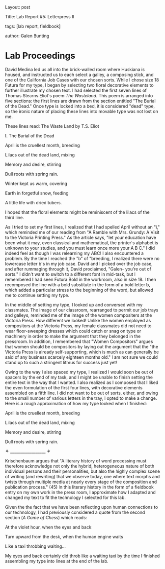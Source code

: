 Layout: post

Title: Lab Report #5: Letterpress II

tags: [lab report, fieldbook]

author: Galen Bunting

# Lab Proceedings 

David Medina led us all into the brick-walled room where Huskiana is housed, and instructed us to each select a galley, a composing 
stick, and one of the California Job Cases with our chosen sorts. While I chose size 18 Futura for my type, I began by selecting two 
floral decorative elements to further illustrate my chosen text. I had selected the first seven lines of Thomas Stearns Eliot's poem *The Wasteland.* 
This poem is arranged into five sections: the first lines are drawn from the section entitled "The Burial of the Dead." Once type is locked 
into a bed, it is considered "dead" type, so the ironic nature of placing these lines into movable type was not lost on me. 

These lines read: 
The Waste Land 
by T.S. Eliot 

I. The Burial of the Dead 

April is the cruellest month, breeding

Lilacs out of the dead land, mixing

Memory and desire, stirring

Dull roots with spring rain.

Winter kept us warm, covering

Earth in forgetful snow, feeding

A little life with dried tubers. 

I hoped that the floral elements might be reminiscent of the lilacs of the third line.

As I tried to set my first lines, I realized that I had spelled April without an "i," which reminded me of our reading from  "A Ramble with Mrs. Grundy: 
A Visit to the Victoria Printing Press." As the article says, "let your education have been what it may, even classical and mathematical, 
the printer's alphabet is unknown to your studies, and you must learn once more your A B C." I did indeed feel as though I was relearning my 
ABC! I also encountered a problem. By the time I reached the "b" of "breeding, I realized there were no lowercase letter b's in my job case. David 
and I picked over the job case, and after rummaging through it, David proclaimed, "Galen- you're out of sorts." I didn't want to switch to a 
different font in mid-task, but I remembered I had seen Futura Bold in the workroom, also in size 18. I then recomposed the line with a bold substitute
in the form of a bold letter b, which added a particular stress to the beginning of the word, but allowed me to continue setting my type. 

In the middle of setting my type, I looked up and conversed with my classmates. The image of our classroom, rearranged to permit our job trays and 
galleys, reminded me of the image of the women compositers at the Victoria Press. How different we looked! Unlike the women employed as 
compositors at the Victoria Press, my female classmates did not need to wear floor-sweeping dresses which could catch or snag on type or machinery 
in order to make the argument that they belonged in the pressroom. In addition, I remembered that "Women Compositors" argues that women 
should be compositors by laying out the argument that the "the Victoria Press is already self-supporting, which is much as can generally 
be said of any business scarcely eighteen months old." I am not sure we could stand up to such a stringent litmus for success just yet! 

Owing to the way I also spaced my type, I realized I would soon be out of spacers by the end of my task, and I might be unable to finish setting 
the entire text in the way that I wanted. I also realized as I composed that I liked the even formulation of the first four lines, with 
decorative elements assembled on a fifth line. I did not want to be out of sorts, either, and owing to the small number of various letters in the 
tray, I opted to make a change. Here is a rough approximation of how my type looked when I finished: 

April is the cruellest month, breeding

Lilacs out of the dead land, mixing

Memory and desire, stirring

Dull roots with spring rain.

⚘ __________________ ⚘

Krischenbaum argues that "A literary history of word processing must therefore acknowledge not only the hybrid, heterogeneous nature of 
both individual persons and their personalities, but also the highly complex scene of writing (and rewriting) that we observe today, 
one where text morphs and twists through multiple media at nearly every stage of the composition and publication process." (45) In this 
literary history in the form of a fieldbook entry on my own work in the press room, I approximate how I adapted and changed my text to fit 
the technology I selected for this lab. 

Given the the fact that we have been reflecting upon human connections to our technology, I had previously considered a quote from the second 
section (*A Game of Chess*) which reads:

At the violet hour, when the eyes and back

Turn upward from the desk, when the human engine waits

Like a taxi throbbing waiting...

My eyes and back certainly did throb like a waiting taxi by the time I finished assembling my type into lines at the end of the lab.

